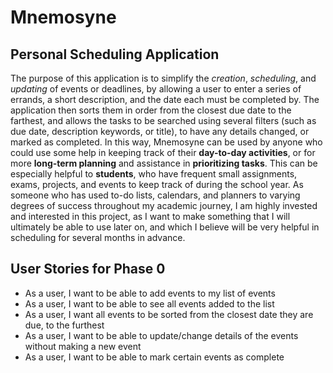 # Mnemosyne

## Personal Scheduling Application

The purpose of this application is to simplify
the *creation*, *scheduling*, and *updating*
of events or deadlines, by allowing a user to 
enter a series of errands, a short description, 
and the date each must be completed by. The 
application then sorts them in order from the 
closest due date to the farthest, and allows the 
tasks to be searched using several filters (such 
as due date, description keywords, or title), to 
have any details changed, or marked as completed.
In this way, Mnemosyne can be used by anyone 
who could use some help in keeping track of their
**day-to-day activities**, or for more **long-term
planning** and assistance in **prioritizing tasks**. 
This can be especially helpful to **students**, who 
have frequent small assignments, exams, projects,
and events to keep track of during the school year.
As someone who has used to-do lists, calendars, 
and planners to varying degrees of success throughout
my academic journey, I am highly invested and 
interested in this project, as I want to make 
something that I will ultimately be able to use
later on, and which I believe will be very helpful
in scheduling for several months in advance.

## User Stories for Phase 0

* As a user, I want to be able to add events to my list of events
* As a user, I want to be able to see all events added to the list
* As a user, I want all events to be sorted from the closest date they 
are due, to the furthest
* As a user, I want to be able to update/change details of the events 
without making a new event
* As a user, I want to be able to mark certain events as complete